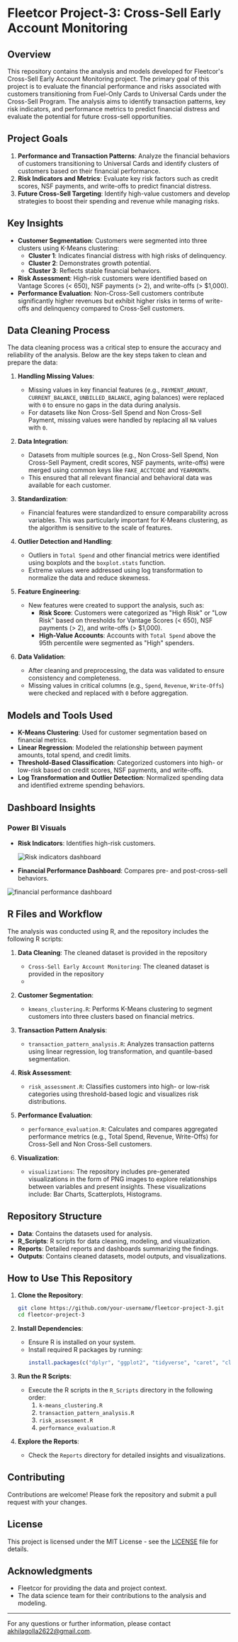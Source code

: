 # Fleetcor Project-3: Cross-Sell Early Account Monitoring

## Overview
This repository contains the analysis and models developed for Fleetcor's Cross-Sell Early Account Monitoring project. The primary goal of this project is to evaluate the financial performance and risks associated with customers transitioning from Fuel-Only Cards to Universal Cards under the Cross-Sell Program. The analysis aims to identify transaction patterns, key risk indicators, and performance metrics to predict financial distress and evaluate the potential for future cross-sell opportunities.

## Project Goals
1. **Performance and Transaction Patterns**: Analyze the financial behaviors of customers transitioning to Universal Cards and identify clusters of customers based on their financial performance.
2. **Risk Indicators and Metrics**: Evaluate key risk factors such as credit scores, NSF payments, and write-offs to predict financial distress.
3. **Future Cross-Sell Targeting**: Identify high-value customers and develop strategies to boost their spending and revenue while managing risks.

## Key Insights
- **Customer Segmentation**: Customers were segmented into three clusters using K-Means clustering:
  - **Cluster 1**: Indicates financial distress with high risks of delinquency.
  - **Cluster 2**: Demonstrates growth potential.
  - **Cluster 3**: Reflects stable financial behaviors.
- **Risk Assessment**: High-risk customers were identified based on Vantage Scores (< 650), NSF payments (> 2), and write-offs (> $1,000).
- **Performance Evaluation**: Non-Cross-Sell customers contribute significantly higher revenues but exhibit higher risks in terms of write-offs and delinquency compared to Cross-Sell customers.

## Data Cleaning Process
The data cleaning process was a critical step to ensure the accuracy and reliability of the analysis. Below are the key steps taken to clean and prepare the data:

1. **Handling Missing Values**:
   - Missing values in key financial features (e.g., `PAYMENT_AMOUNT`, `CURRENT_BALANCE`, `UNBILLED_BALANCE`, aging balances) were replaced with `0` to ensure no gaps in the data during analysis.
   - For datasets like Non Cross-Sell Spend and Non Cross-Sell Payment, missing values were handled by replacing all `NA` values with `0`.

2. **Data Integration**:
   - Datasets from multiple sources (e.g., Non Cross-Sell Spend, Non Cross-Sell Payment, credit scores, NSF payments, write-offs) were merged using common keys like `FAKE_ACCTCODE` and `YEARMONTH`.
   - This ensured that all relevant financial and behavioral data was available for each customer.

3. **Standardization**:
   - Financial features were standardized to ensure comparability across variables. This was particularly important for K-Means clustering, as the algorithm is sensitive to the scale of features.

4. **Outlier Detection and Handling**:
   - Outliers in `Total Spend` and other financial metrics were identified using boxplots and the `boxplot.stats` function.
   - Extreme values were addressed using log transformation to normalize the data and reduce skewness.

5. **Feature Engineering**:
   - New features were created to support the analysis, such as:
     - **Risk Score**: Customers were categorized as "High Risk" or "Low Risk" based on thresholds for Vantage Scores (< 650), NSF payments (> 2), and write-offs (> $1,000).
     - **High-Value Accounts**: Accounts with `Total Spend` above the 95th percentile were segmented as "High" spenders.

6. **Data Validation**:
   - After cleaning and preprocessing, the data was validated to ensure consistency and completeness.
   - Missing values in critical columns (e.g., `Spend`, `Revenue`, `Write-Offs`) were checked and replaced with `0` before aggregation.

## Models and Tools Used
- **K-Means Clustering**: Used for customer segmentation based on financial metrics.
- **Linear Regression**: Modeled the relationship between payment amounts, total spend, and credit limits.
- **Threshold-Based Classification**: Categorized customers into high- or low-risk based on credit scores, NSF payments, and write-offs.
- **Log Transformation and Outlier Detection**: Normalized spending data and identified extreme spending behaviors.

## Dashboard Insights  
### **Power BI Visuals**  
- **Risk Indicators**: Identifies high-risk customers.

  ![Risk indicators dashboard](https://github.com/user-attachments/assets/6393f230-903a-4882-88d6-db94ce6ce3dc)

- **Financial Performance Dashboard**: Compares pre- and post-cross-sell behaviors.  

![financial performance dashboard](https://github.com/user-attachments/assets/ee9c26a4-0d91-468e-b746-7ef1fe4d103a)

## R Files and Workflow
The analysis was conducted using R, and the repository includes the following R scripts:

1. **Data Cleaning**: The cleaned dataset is provided in the repository 
   - `Cross-Sell Early Account Monitoring`: The cleaned dataset is provided in the repository
   - 
2. **Customer Segmentation**:
   - `kmeans_clustering.R`: Performs K-Means clustering to segment customers into three clusters based on financial metrics.

3. **Transaction Pattern Analysis**:
   - `transaction_pattern_analysis.R`: Analyzes transaction patterns using linear regression, log transformation, and quantile-based segmentation.

4. **Risk Assessment**:
   - `risk_assessment.R`: Classifies customers into high- or low-risk categories using threshold-based logic and visualizes risk distributions.

5. **Performance Evaluation**:
   - `performance_evaluation.R`: Calculates and compares aggregated performance metrics (e.g., Total Spend, Revenue, Write-Offs) for Cross-Sell and Non Cross-Sell customers.

6. **Visualization**:
   - `visualizations`: The repository includes pre-generated visualizations in the form of PNG images to explore relationships between variables and present insights. These visualizations include: Bar Charts, Scatterplots, Histograms.
  


## Repository Structure
- **Data**: Contains the datasets used for analysis.
- **R_Scripts**: R scripts for data cleaning, modeling, and visualization.
- **Reports**: Detailed reports and dashboards summarizing the findings.
- **Outputs**: Contains cleaned datasets, model outputs, and visualizations.

## How to Use This Repository
1. **Clone the Repository**:
   ```bash
   git clone https://github.com/your-username/fleetcor-project-3.git
   cd fleetcor-project-3
   ```
2. **Install Dependencies**:
   - Ensure R is installed on your system.
   - Install required R packages by running:
     ```R
     install.packages(c("dplyr", "ggplot2", "tidyverse", "caret", "cluster"))
     ```
3. **Run the R Scripts**:
   - Execute the R scripts in the `R_Scripts` directory in the following order:
     1. `k-means_clustering.R`
     2. `transaction_pattern_analysis.R`
     3. `risk_assessment.R`
     4. `performance_evaluation.R`
    
4. **Explore the Reports**:
   - Check the `Reports` directory for detailed insights and visualizations.

## Contributing
Contributions are welcome! Please fork the repository and submit a pull request with your changes.

## License
This project is licensed under the MIT License - see the [LICENSE](LICENSE) file for details.

## Acknowledgments
- Fleetcor for providing the data and project context.
- The data science team for their contributions to the analysis and modeling.

---

For any questions or further information, please contact akhilagolla2622@gmail.com.
